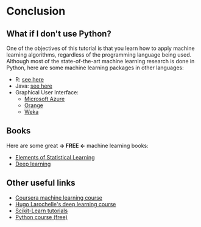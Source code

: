 # Conclusion

## What if I don't use Python?

One of the objectives of this tutorial is that you learn how to apply machine learning algorithms, regardless of the programming language being used. Although most of the state-of-the-art machine learning research is done in Python, here are some machine learning packages in other languages:

* R: [see here](https://www.r-bloggers.com/what-are-the-best-machine-learning-packages-in-r/)
* Java: [see here](http://machinelearningmastery.com/java-machine-learning/)
* Graphical User Interface: 
  * [Microsoft Azure](https://azure.microsoft.com/en-ca/services/machine-learning/)
  * [Orange](https://orange.biolab.si/)
  * [Weka](http://www.cs.waikato.ac.nz/ml/weka/)

## Books

Here are some great **-> FREE <-** machine learning books:

* [Elements of Statistical Learning](https://statweb.stanford.edu/~tibs/ElemStatLearn/printings/ESLII_print10.pdf)
* [Deep learning](https://github.com/HFTrader/DeepLearningBook)

## Other useful links

* [Coursera machine learning course](https://fr.coursera.org/learn/machine-learning)
* [Hugo Larochelle's deep learning course](https://www.youtube.com/watch?v=SGZ6BttHMPw&list=PL6Xpj9I5qXYEcOhn7TqghAJ6NAPrNmUBH)
* [Scikit-Learn tutorials](http://scikit-learn.org/stable/tutorial/index.html)
* [Python course (free)](https://www.codeschool.com/courses/try-python)

